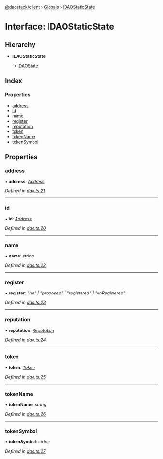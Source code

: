 [@daostack/client](../README.md) › [Globals](../globals.md) › [IDAOStaticState](idaostaticstate.md)

# Interface: IDAOStaticState

## Hierarchy

* **IDAOStaticState**

  ↳ [IDAOState](idaostate.md)

## Index

### Properties

* [address](idaostaticstate.md#address)
* [id](idaostaticstate.md#id)
* [name](idaostaticstate.md#name)
* [register](idaostaticstate.md#register)
* [reputation](idaostaticstate.md#reputation)
* [token](idaostaticstate.md#token)
* [tokenName](idaostaticstate.md#tokenname)
* [tokenSymbol](idaostaticstate.md#tokensymbol)

## Properties

###  address

• **address**: *[Address](../globals.md#address)*

*Defined in [dao.ts:21](https://github.com/daostack/client/blob/1bc237e/src/dao.ts#L21)*

___

###  id

• **id**: *[Address](../globals.md#address)*

*Defined in [dao.ts:20](https://github.com/daostack/client/blob/1bc237e/src/dao.ts#L20)*

___

###  name

• **name**: *string*

*Defined in [dao.ts:22](https://github.com/daostack/client/blob/1bc237e/src/dao.ts#L22)*

___

###  register

• **register**: *"na" | "proposed" | "registered" | "unRegistered"*

*Defined in [dao.ts:23](https://github.com/daostack/client/blob/1bc237e/src/dao.ts#L23)*

___

###  reputation

• **reputation**: *[Reputation](../classes/reputation.md)*

*Defined in [dao.ts:24](https://github.com/daostack/client/blob/1bc237e/src/dao.ts#L24)*

___

###  token

• **token**: *[Token](../classes/token.md)*

*Defined in [dao.ts:25](https://github.com/daostack/client/blob/1bc237e/src/dao.ts#L25)*

___

###  tokenName

• **tokenName**: *string*

*Defined in [dao.ts:26](https://github.com/daostack/client/blob/1bc237e/src/dao.ts#L26)*

___

###  tokenSymbol

• **tokenSymbol**: *string*

*Defined in [dao.ts:27](https://github.com/daostack/client/blob/1bc237e/src/dao.ts#L27)*
